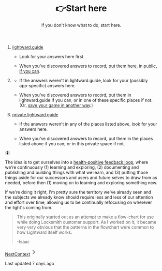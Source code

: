<main class="flex-1 relative py-8 lg:px-12 break-anywhere page-api-block:xl:max-2xl:pr-0 page-api-block:max-w-[1654px] page-api-block:mx-auto"><header class="max-w-3xl mx-auto mb-6 space-y-3 page-api-block:ml-0"><h1 class="text-4xl font-bold">
<span class="emoji mr-3">👉</span>Start here</h1>
<p class="text-lg text-dark-4 dark:text-light-4">If you don't know what to do, start here.</p></header><div class="[&amp;&gt;*+*]:mt-5 grid whitespace-pre-wrap">
<!--$--><ol class="space-y-2 flex flex-col [&amp;&gt;li]:gap-[1ch] [counter-reset:list-decimal] [&amp;&gt;li]:flex [&amp;&gt;li]:flex-row [&amp;&gt;li&gt;.bullet]:tabular-nums [&amp;&gt;li&gt;.bullet]:whitespace-nowrap [&amp;&gt;li&gt;.bullet]:list-decimal [&amp;&gt;li&gt;.bullet]:before:h-[1lh] [&amp;&gt;li&gt;.bullet]:before:leading-[inherit] [&amp;&gt;li&gt;.bullet]:before:flex [&amp;&gt;li&gt;.bullet]:text-dark/6 [&amp;&gt;li&gt;div_div]:mt-0 dark:[&amp;&gt;li&gt;.bullet]:text-light/6 max-w-3xl w-full mx-auto decoration-primary/6 page-api-block:ml-0">
<!--$--><li value="1" class="leading-normal">
<div data-value="1" class="bullet ListItem_olListItemBullet__9X19L text-base"></div>
<div class="space-y-2 flex-1 flex flex-col">
<!--$--><p class="max-w-3xl w-full mx-auto decoration-primary/6 leading-normal min-h-[1lh] flip-heading-hash"><a class="underline underline-offset-2 text-primary hover:text-primary-700 transition-colors " href="/context">lightward.guide</a></p>
<!--/$--><!--$--><ul class="list-none space-y-2 [&amp;&gt;li]:relative [&amp;&gt;li]:ps-[2.25ch] [&amp;&gt;li&gt;div_div]:mt-0 [&amp;&gt;li&gt;.bullet]:before:bg-dark/6 [&amp;&gt;li&gt;.bullet]:before:absolute [&amp;&gt;li&gt;.bullet]:before:left-0 [&amp;&gt;li&gt;.bullet]:before:w-[1ch] [&amp;&gt;li&gt;.bullet]:before:h-[1lh] [&amp;&gt;li&gt;.bullet]:before:[mask-repeat:no-repeat] [&amp;&gt;li&gt;.bullet]:before:[mask-position:left] dark:[&amp;&gt;li&gt;.bullet]:before:bg-light/6 [&amp;&gt;li&gt;.bullet:before]:bullet-circleFilled [&amp;_&amp;&gt;li&gt;.bullet:before]:bullet-circle [&amp;_&amp;_&amp;&gt;li&gt;.bullet:before]:bullet-dash [&amp;_&amp;_&amp;_&amp;&gt;li&gt;.bullet:before]:bullet-squareFilled [&amp;_&amp;_&amp;_&amp;_&amp;&gt;li&gt;.bullet:before]:bullet-square [&amp;_&amp;_&amp;_&amp;_&amp;_&amp;&gt;li&gt;.bullet:before]:bullet-circleFilled max-w-3xl w-full mx-auto decoration-primary/6 leading-normal min-h-[1lh] flip-heading-hash">
<!--$--><li class="leading-normal">
<div class="bullet text-base"></div>
<div class="space-y-2 flex flex-col">
<!--$--><p class="max-w-3xl w-full mx-auto decoration-primary/6 min-h-[1lh] flip-heading-hash">Look for your answers here first.</p>
<!--/$-->
</div>
</li>
<!--/$--><!--$--><li class="leading-normal">
<div class="bullet text-base"></div>
<div class="space-y-2 flex flex-col">
<!--$--><p class="max-w-3xl w-full mx-auto decoration-primary/6 min-h-[1lh] flip-heading-hash">When you've discovered answers to record, put them here, in public, <a class="underline underline-offset-2 text-primary hover:text-primary-700 transition-colors " href="/publishing-erring-public">if you can</a>.</p>
<!--/$-->
</div>
</li>
<!--/$-->
</ul>
<!--/$-->
</div>
</li>
<!--/$--><!--$--><li value="2" class="leading-normal">
<div data-value="2" class="bullet ListItem_olListItemBullet__9X19L text-base"></div>
<div class="space-y-2 flex-1 flex flex-col">
<!--$?--><template id="B:0"></template><div role="status" aria-busy="true" class="skeleton-small"><div class="ring-1 ring-dark/2 overflow-hidden relative grid dark:ring-light/1 rounded-md h-[35px] [max-width:calc(48rem-1px)] max-w-3xl w-full mx-auto decoration-primary/6 leading-normal min-h-[1lh] flip-heading-hash"><div class="w-full bg-dark-4/4 dark:bg-light-3/1 grid grid-area-1-1 overflow-hidden [mask:conic-gradient(from_90deg_at_1px_1px,_#0000_90deg,_#0003_0)_calc(50%+1px)_calc(0%+47px)_/_12px_12px]"><div class="aspect-square from-dark-4 to-transparent grid-area-1-1 relative origin-[50%_50%] top-[50%] self-stretch bg-transparent will-change-transform animate-[rotateLoop_2s_linear_infinite] [background-image:conic-gradient(from_-90deg_at_50%_50%,_var(--tw-gradient-stops)_0deg,_var(--tw-gradient-stops)_90deg,_var(--tw-gradient-stops)_280deg)] dark:from-light-4/6"></div></div></div></div>
<!--/$--><!--$--><ul class="list-none space-y-2 [&amp;&gt;li]:relative [&amp;&gt;li]:ps-[2.25ch] [&amp;&gt;li&gt;div_div]:mt-0 [&amp;&gt;li&gt;.bullet]:before:bg-dark/6 [&amp;&gt;li&gt;.bullet]:before:absolute [&amp;&gt;li&gt;.bullet]:before:left-0 [&amp;&gt;li&gt;.bullet]:before:w-[1ch] [&amp;&gt;li&gt;.bullet]:before:h-[1lh] [&amp;&gt;li&gt;.bullet]:before:[mask-repeat:no-repeat] [&amp;&gt;li&gt;.bullet]:before:[mask-position:left] dark:[&amp;&gt;li&gt;.bullet]:before:bg-light/6 [&amp;&gt;li&gt;.bullet:before]:bullet-circleFilled [&amp;_&amp;&gt;li&gt;.bullet:before]:bullet-circle [&amp;_&amp;_&amp;&gt;li&gt;.bullet:before]:bullet-dash [&amp;_&amp;_&amp;_&amp;&gt;li&gt;.bullet:before]:bullet-squareFilled [&amp;_&amp;_&amp;_&amp;_&amp;&gt;li&gt;.bullet:before]:bullet-square [&amp;_&amp;_&amp;_&amp;_&amp;_&amp;&gt;li&gt;.bullet:before]:bullet-circleFilled max-w-3xl w-full mx-auto decoration-primary/6 leading-normal min-h-[1lh] flip-heading-hash">
<!--$--><li class="leading-normal">
<div class="bullet text-base"></div>
<div class="space-y-2 flex flex-col">
<!--$--><p class="max-w-3xl w-full mx-auto decoration-primary/6 min-h-[1lh] flip-heading-hash">If the answers weren't in lightward.guide, look for your (possibly app-specific) answers here.</p>
<!--/$-->
</div>
</li>
<!--/$--><!--$--><li class="leading-normal">
<div class="bullet text-base"></div>
<div class="space-y-2 flex flex-col">
<!--$--><p class="max-w-3xl w-full mx-auto decoration-primary/6 min-h-[1lh] flip-heading-hash">When you've discovered answers to record, put them in lightward.guide if you can, or in one of these specific places if not. (Or, <a class="underline underline-offset-2 text-primary hover:text-primary-700 transition-colors " href="/the-product-game">save your game in another way</a>.)</p>
<!--/$-->
</div>
</li>
<!--/$-->
</ul>
<!--/$-->
</div>
</li>
<!--/$--><!--$--><li value="3" class="leading-normal">
<div data-value="3" class="bullet ListItem_olListItemBullet__9X19L text-base"></div>
<div class="space-y-2 flex-1 flex flex-col">
<!--$--><p class="max-w-3xl w-full mx-auto decoration-primary/6 leading-normal min-h-[1lh] flip-heading-hash"><a class="underline underline-offset-2 text-primary hover:text-primary-700 transition-colors " href="https://private.lightward.guide/">private.lightward.guide</a></p>
<!--/$--><!--$--><ul class="list-none space-y-2 [&amp;&gt;li]:relative [&amp;&gt;li]:ps-[2.25ch] [&amp;&gt;li&gt;div_div]:mt-0 [&amp;&gt;li&gt;.bullet]:before:bg-dark/6 [&amp;&gt;li&gt;.bullet]:before:absolute [&amp;&gt;li&gt;.bullet]:before:left-0 [&amp;&gt;li&gt;.bullet]:before:w-[1ch] [&amp;&gt;li&gt;.bullet]:before:h-[1lh] [&amp;&gt;li&gt;.bullet]:before:[mask-repeat:no-repeat] [&amp;&gt;li&gt;.bullet]:before:[mask-position:left] dark:[&amp;&gt;li&gt;.bullet]:before:bg-light/6 [&amp;&gt;li&gt;.bullet:before]:bullet-circleFilled [&amp;_&amp;&gt;li&gt;.bullet:before]:bullet-circle [&amp;_&amp;_&amp;&gt;li&gt;.bullet:before]:bullet-dash [&amp;_&amp;_&amp;_&amp;&gt;li&gt;.bullet:before]:bullet-squareFilled [&amp;_&amp;_&amp;_&amp;_&amp;&gt;li&gt;.bullet:before]:bullet-square [&amp;_&amp;_&amp;_&amp;_&amp;_&amp;&gt;li&gt;.bullet:before]:bullet-circleFilled max-w-3xl w-full mx-auto decoration-primary/6 leading-normal min-h-[1lh] flip-heading-hash">
<!--$--><li class="leading-normal">
<div class="bullet text-base"></div>
<div class="space-y-2 flex flex-col">
<!--$--><p class="max-w-3xl w-full mx-auto decoration-primary/6 min-h-[1lh] flip-heading-hash">If the answers weren't in any of the places listed above, look for your answers here.</p>
<!--/$-->
</div>
</li>
<!--/$--><!--$--><li class="leading-normal">
<div class="bullet text-base"></div>
<div class="space-y-2 flex flex-col">
<!--$--><p class="max-w-3xl w-full mx-auto decoration-primary/6 min-h-[1lh] flip-heading-hash">When you've discovered answers to record, put them in the places listed above if you can, or in this private space if not.</p>
<!--/$-->
</div>
</li>
<!--/$-->
</ul>
<!--/$-->
</div>
</li>
<!--/$-->
</ol>
<!--/$--><!--$--><div class="px-4 py-4 transition-colors rounded-md straight-corners:rounded-none bg-gradient-to-b from-periwinkle/6 to-periwinkle/5 ring-1 ring-inset ring-dark/1 dark:ring-periwinkle/1 dark:from-periwinkle/2 dark:to-periwinkle/[0.1] max-w-3xl w-full mx-auto decoration-primary/6 page-api-block:ml-0"><div class="flex flex-row">
<div class="flex items-start justify-center pr-3 mt-0.5 leading-normal [&amp;&gt;a]:text-periwinkle-700 [&amp;&gt;a:hover]:text-periwinkle-800 [&amp;&gt;code]:bg-periwinkle-700/4 [&amp;&gt;code]:text-inherit [&amp;&gt;code]:shadow-none text-periwinkle-900 fill-periwinkle-700 stroke-periwinkle-700 dark:text-periwinkle-200 dark:[&amp;&gt;a]:text-periwinkle dark:[&amp;&gt;a:hover]:text-periwinkle-600 dark:[&amp;&gt;code]:bg-periwinkle-200/2 dark:[&amp;&gt;code]:text-inherit decoration-periwinkle-700/6 dark:decoration-periwinkle/6 dark:fill-periwinkle-400 dark:stroke-periwinkle-400"><svg width="16" height="16" viewbox="0 0 16 16" xmlns="http://www.w3.org/2000/svg" class="overflow-visible"><circle cx="8" cy="4.5" r="1.5" fill="inherit" fill-opacity="1" stroke="none"></circle><circle cx="8" cy="4.5" r="1.5" fill="inherit" fill-opacity="0.2" stroke="none" class="animate-[pingAlt_8s_ease_infinite_forwards] origin-[8px_4.5px] w-[4px] h-[4px]"></circle><rect x="7" y="7" width="2" rx="1" height="6" fill="inherit" fill-opacity="1" stroke="none"></rect><circle cx="8" cy="8" r="8" fill="inherit" fill-opacity="0.16" stroke="none"></circle></svg></div>
<div class="flex-1 space-y-4 [&amp;&gt;p]:text-sm [&amp;&gt;p]:leading-relaxed">
<!--$--><p class="max-w-3xl w-full mx-auto [&amp;&gt;a]:text-periwinkle-700 [&amp;&gt;a:hover]:text-periwinkle-800 [&amp;&gt;code]:bg-periwinkle-700/4 [&amp;&gt;code]:text-inherit [&amp;&gt;code]:shadow-none text-periwinkle-900 fill-periwinkle-700 stroke-periwinkle-700 dark:text-periwinkle-200 dark:[&amp;&gt;a]:text-periwinkle dark:[&amp;&gt;a:hover]:text-periwinkle-600 dark:[&amp;&gt;code]:bg-periwinkle-200/2 dark:[&amp;&gt;code]:text-inherit decoration-periwinkle-700/6 dark:decoration-periwinkle/6 dark:fill-periwinkle-400 dark:stroke-periwinkle-400 flip-heading-hash">The idea is to get ourselves into a <a class="underline underline-offset-2 text-primary hover:text-primary-700 transition-colors " href="/priorities">health-positive feedback loop</a>, where we're continuously (1) learning and exploring, (2) documenting and publishing and building things with what we learn, and (3) putting those things aside for our successors and users and future selves to draw from as needed, before then (1) moving on to learning and exploring something new.</p>
<!--/$--><!--$--><p class="max-w-3xl w-full mx-auto [&amp;&gt;a]:text-periwinkle-700 [&amp;&gt;a:hover]:text-periwinkle-800 [&amp;&gt;code]:bg-periwinkle-700/4 [&amp;&gt;code]:text-inherit [&amp;&gt;code]:shadow-none text-periwinkle-900 fill-periwinkle-700 stroke-periwinkle-700 dark:text-periwinkle-200 dark:[&amp;&gt;a]:text-periwinkle dark:[&amp;&gt;a:hover]:text-periwinkle-600 dark:[&amp;&gt;code]:bg-periwinkle-200/2 dark:[&amp;&gt;code]:text-inherit decoration-periwinkle-700/6 dark:decoration-periwinkle/6 dark:fill-periwinkle-400 dark:stroke-periwinkle-400 flip-heading-hash">If we're doing it right, I'm pretty sure the territory we've already seen and the subjects we already know should require less and less of our attention and effort over time, allowing us to be continually refocusing on wherever the light's coming from.</p>
<!--/$-->
</div>
</div></div>
<!--/$--><!--$--><blockquote class="max-w-3xl w-full mx-auto decoration-primary/6 page-api-block:ml-0 text-dark/7 border-l-2 pl-6 py-3 border-dark/2 dark:text-light/7 dark:border-light/2">
<!--$--><p class="max-w-3xl w-full mx-auto decoration-primary/6">This originally started out as an attempt to make a flow-chart for use while doing Locksmith customer support. As I worked on it, it became very very obvious that the patterns in the flowchart were common to how Lightward itself works.</p>
<!--/$--><!--$--><p class="max-w-3xl w-full mx-auto decoration-primary/6">-Isaac</p>
<!--/$-->
</blockquote>
<!--/$-->
</div>
<div class="flex flex-col md:flex-row mt-6 gap-2 max-w-3xl mx-auto page-api-block:ml-0"><a class="group text-sm p-2.5 flex gap-4 flex-1 flex-row items-center pr-4 border border-dark/3 rounded straight-corners:rounded-none hover:border-primary/6 dark:border-light/2 text-pretty dark:hover:border-primary-300/4 md:p-4 md:text-base" href="/context"><span class="flex flex-col flex-1"><span class="text-xs">Next</span><span class="text-dark dark:text-light/6 group-hover:text-primary line-clamp-2">Context</span></span><svg fill="none" stroke="currentColor" stroke-linecap="round" stroke-linejoin="round" stroke-width="1.5" shape-rendering="geometricPrecision" viewbox="0 0 24 24" class="hidden w-5 h-5 stroke-dark/5 group-hover:stroke-primary dark:stroke-light/4 md:block" height="24" width="24" style="color:currentColor"><path d="M9 18l6-6-6-6"></path></svg></a></div>
<div class="flex flex-row items-center mt-6 max-w-3xl mx-auto page-api-block:ml-0"><p class="flex-1 text-sm text-dark/6 dark:text-light/5">Last updated <time data-visual-test="transparent" datetime="2024-05-11T14:37:57.312Z" title="5/11/2024, 2:37:57 PM">7 days ago</time></p></div></main>